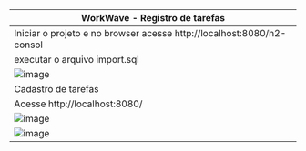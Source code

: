 |WorkWave - Registro de tarefas|
|---|
|Iniciar o projeto e no browser acesse http://localhost:8080/h2-consol|
|executar o arquivo import.sql|
|![image](https://github.com/user-attachments/assets/d7e0111e-2ab4-4878-8947-1732a466121a)|
|Cadastro de tarefas|
|Acesse http://localhost:8080/|
|![image](https://github.com/user-attachments/assets/b33dcab1-914e-481b-a2b4-b56e76dd09cf)|
|![image](https://github.com/user-attachments/assets/9d0fef78-12b4-4170-a4e4-2953063dc39b)|
